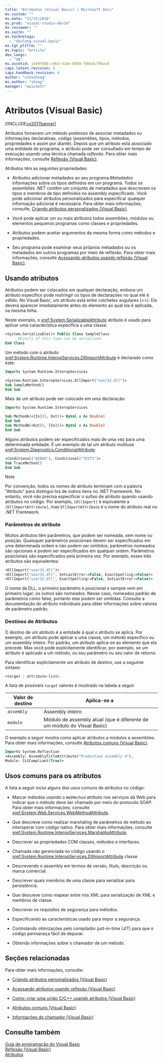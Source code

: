 ```yaml
---
title: "Atributos (Visual Basic) | Microsoft Docs"
ms.custom: ""
ms.date: "12/15/2016"
ms.prod: "visual-studio-dev14"
ms.reviewer: ""
ms.suite: ""
ms.technology: 
  - "devlang-visual-basic"
ms.tgt_pltfrm: ""
ms.topic: "article"
dev_langs: 
  - "VB"
ms.assetid: 1449f69b-c063-41de-8d89-f0bbdcf96ac6
caps.latest.revision: 4
caps.handback.revision: 4
author: "stevehoag"
ms.author: "shoag"
manager: "wpickett"
---
```

# Atributos (Visual Basic)
[!INCLUDE[vs2017banner](../../../../csharp/includes/vs2017banner.md)]

Atributos fornecem um método poderoso de associar metadados ou informações declarativas, código \(assemblies, tipos, métodos, propriedades e assim por diante\). Depois que um atributo está associado uma entidade de programa, o atributo pode ser consultado em tempo de execução usando uma técnica chamada *reflexão*. Para obter mais informações, consulte [Reflexão \(Visual Basic\)](../../../../visual-basic/programming-guide/concepts/reflection.md).  
  
 Atributos têm as seguintes propriedades:  
  
-   Atributos adicionar metadados ao seu programa.*Metadados* informações sobre os tipos definidos em um programa. Todos os assemblies .NET contêm um conjunto de metadados que descrevem os tipos e membros de tipo definidos no assembly especificado. Você pode adicionar atributos personalizados para especificar qualquer informação adicional é necessária. Para obter mais informações, consulte, [Criando atributos personalizados \(Visual Basic\)](../../../../visual-basic/programming-guide/concepts/attributes/creating-custom-attributes.md).  
  
-   Você pode aplicar um ou mais atributos todos assemblies, módulos ou elementos pequenos programas como classes e propriedades.  
  
-   Atributos podem aceitar argumentos da mesma forma como métodos e propriedades.  
  
-   Seu programa pode examinar seus próprios metadados ou os metadados em outros programas por meio de reflexão. Para obter mais informações, consulte [Acessando atributos usando reflexão \(Visual Basic\)](../../../../visual-basic/programming-guide/concepts/attributes/accessing-attributes-by-using-reflection.md).  
  
## Usando atributos  
 Atributos podem ser colocados em qualquer declaração, embora um atributo específico pode restringir os tipos de declarações no qual ele é válido. No Visual Basic, um atributo está entre colchetes angulares \(\<\>\). Ele deverá aparecer imediatamente antes do elemento ao qual ela é aplicada, na mesma linha.  
  
 Neste exemplo, o <xref:System.SerializableAttribute> atributo é usado para aplicar uma característica específica a uma classe:  
  
```vb  
<System.Serializable()> Public Class SampleClass  
    ' Objects of this type can be serialized.  
End Class  
```  
  
 Um método com o atributo <xref:System.Runtime.InteropServices.DllImportAttribute> é declarado como este:  
  
```vb  
Imports System.Runtime.InteropServices  
```  
  
```vb  
<System.Runtime.InteropServices.DllImport("user32.dll")>   
Sub SampleMethod()  
End Sub  
```  
  
 Mais de um atributo pode ser colocado em uma declaração:  
  
```vb  
Imports System.Runtime.InteropServices  
```  
  
```vb  
Sub MethodA(<[In](), Out()> ByVal x As Double)  
End Sub  
Sub MethodB(<Out(), [In]()> ByVal x As Double)  
End Sub  
```  
  
 Alguns atributos podem ser especificados mais de uma vez para uma determinada entidade. É um exemplo de tal um atributo multiuse <xref:System.Diagnostics.ConditionalAttribute>:  
  
```vb  
<Conditional("DEBUG"), Conditional("TEST1")>   
Sub TraceMethod()  
End Sub  
```  
  
> [!NOTE]
>  Por convenção, todos os nomes de atributo terminam com a palavra "Atributo" para distingui\-los de outros itens no .NET Framework. No entanto, você não precisa especificar o sufixo de atributo quando usando atributos no código. Por exemplo, `[DllImport]` é equivalente a `[DllImportAttribute]`, mas `DllImportAttribute` é o nome do atributo real no .NET Framework.  
  
### Parâmetros de atributo  
 Muitos atributos têm parâmetros, que podem ser nomeada, sem nome ou posição. Quaisquer parâmetros posicionais devem ser especificados em uma determinada ordem e não podem ser omitidos; parâmetros nomeados são opcionais e podem ser especificados em qualquer ordem. Parâmetros posicionais são especificados pela primeira vez. Por exemplo, esses três atributos são equivalentes:  
  
```vb  
<DllImport("user32.dll")>  
<DllImport("user32.dll", SetLastError:=False, ExactSpelling:=False)>  
<DllImport("user32.dll", ExactSpelling:=False, SetLastError:=False)>  
```  
  
 O nome da DLL, o primeiro parâmetro é posicional e sempre vem em primeiro lugar; os outros são nomeados. Nesse caso, nomeados padrão de parâmetros como false, portanto elas podem ser omitidas. Consulte a documentação do atributo individuais para obter informações sobre valores de parâmetro padrão.  
  
### Destinos de Atributos  
 O *destino* de um atributo é a entidade à qual o atributo se aplica. Por exemplo, um atributo pode aplicar a uma classe, um método específico ou um assembly inteiro. Por padrão, um atributo aplica\-se ao elemento que ela precede. Mas você pode explicitamente identificar, por exemplo, se um atributo é aplicado a um método, ou seu parâmetro ou seu valor de retorno.  
  
 Para identificar explicitamente um atributo de destino, use a seguinte sintaxe:  
  
```vb  
<target : attribute-list>  
```  
  
 A lista de possíveis `target` valores é mostrado na tabela a seguir.  
  
|Valor de destino|Aplica\-se a|  
|----------------------|------------------|  
|`assembly`|Assembly inteiro|  
|`module`|Módulo de assembly atual \(que é diferente de um módulo do Visual Basic\)|  
  
 O exemplo a seguir mostra como aplicar atributos a módulos e assemblies. Para obter mais informações, consulte [Atributos comuns \(Visual Basic\)](../../../../visual-basic/programming-guide/concepts/attributes/common-attributes.md).  
  
```vb  
Imports System.Reflection  
<Assembly: AssemblyTitleAttribute("Production assembly 4"),   
Module: CLSCompliant(True)>   
```  
  
## Usos comuns para os atributos  
 A lista a seguir inclui alguns dos usos comuns de atributos no código:  
  
-   Marcar métodos usando o `WebMethod` atributo nos serviços da Web para indicar que o método deve ser chamado por meio do protocolo SOAP. Para obter mais informações, consulte <xref:System.Web.Services.WebMethodAttribute>.  
  
-   Que descreve como realizar marshaling de parâmetros de método ao interoperar com código nativo. Para obter mais informações, consulte <xref:System.Runtime.InteropServices.MarshalAsAttribute>.  
  
-   Descrever as propriedades COM classes, métodos e interfaces.  
  
-   Chamada não gerenciada no código usando o <xref:System.Runtime.InteropServices.DllImportAttribute> classe.  
  
-   Descrevendo o assembly em termos de versão, título, descrição ou marca comercial.  
  
-   Descrever quais membros de uma classe para serializar para persistência.  
  
-   Que descreve como mapear entre nós XML para serialização de XML e membros de classe.  
  
-   Descrever os requisitos de segurança para métodos.  
  
-   Especificando as características usado para impor a segurança.  
  
-   Controlando otimizações pelo compilador just\-in\-time \(JIT\) para que o código permaneça fácil de depurar.  
  
-   Obtendo informações sobre o chamador de um método.  
  
## Seções relacionadas  
 Para obter mais informações, consulte:  
  
-   [Criando atributos personalizados \(Visual Basic\)](../../../../visual-basic/programming-guide/concepts/attributes/creating-custom-attributes.md)  
  
-   [Acessando atributos usando reflexão \(Visual Basic\)](../../../../visual-basic/programming-guide/concepts/attributes/accessing-attributes-by-using-reflection.md)  
  
-   [Como: criar uma união C\/C\+\+ usando atributos \(Visual Basic\)](../../../../visual-basic/programming-guide/concepts/attributes/how-to-create-a-c-cpp-union-by-using-attributes.md)  
  
-   [Atributos comuns \(Visual Basic\)](../../../../visual-basic/programming-guide/concepts/attributes/common-attributes.md)  
  
-   [Informações do chamador \(Visual Basic\)](../../../../visual-basic/programming-guide/concepts/caller-information.md)  
  
## Consulte também  
 [Guia de programação do Visual Basic](../../../../visual-basic/programming-guide/index.md)   
 [Reflexão \(Visual Basic\)](../../../../visual-basic/programming-guide/concepts/reflection.md)   
 [Atributos](../Topic/Extending%20Metadata%20Using%20Attributes.md)